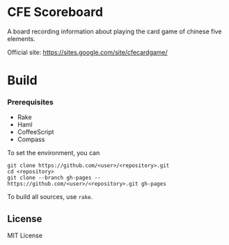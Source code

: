 CFE Scoreboard
==============
A board recording information about playing the card game of chinese five elements.

Official site: <https://sites.google.com/site/cfecardgame/>

Build
=====
### Prerequisites
* Rake
* Haml
* CoffeeScript
* Compass


To set the environment, you can
```
git clone https://github.com/<user>/<repository>.git
cd <repository>
git clone --branch gh-pages -- https://github.com/<user>/<repository>.git gh-pages
```
To build all sources, use `rake`.

License
-------
MIT License